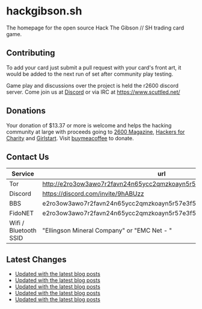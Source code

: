 # hackgibson.sh
The homepage for the open source Hack The Gibson // SH trading card game.


## Contributing

To add your card just submit a pull request with your card's front art, it would be added to the next run of set after community play testing.

Game play and discussions over the project is held the r2600 discord server. Come join us at [Discord](https://discord.com/invite/9hABUzz) or via IRC at https://www.scuttled.net/


## Donations

Your donation of $13.37 or more is welcome and helps the hacking community at large with proceeds going to [2600 Magazine](https://2600.com/), [Hackers for Charity](https://hackersforcharity.org) and [Girlstart](https://girlstart.org).  Visit [buymeacoffee](https://www.buymeacoffee.com/hackgibson.sh) to donate.


## Contact Us

Service | url
-|-
Tor | http://e2ro3ow3awo7r2favn24n65ycc2qmzkoayn5r57e3f56nvjwdcgg32ad.onion
Discord | https://discord.com/invite/9hABUzz
BBS | e2ro3ow3awo7r2favn24n65ycc2qmzkoayn5r57e3f56nvjwdcgg32ad.onion:23
FidoNET | e2ro3ow3awo7r2favn24n65ycc2qmzkoayn5r57e3f56nvjwdcgg32ad.onion:24554
Wifi / Bluetooth SSID | "Ellingson Mineral Company" or "EMC Net - <fidonet address>"

## Latest Changes
<!-- BLOG-POST-LIST:START -->
- [Updated with the latest blog posts](https://github.com/DFW2600/hackgibson.sh/commit/c41763d8df407e1086cd0bed53613ab64e0db70e)
- [Updated with the latest blog posts](https://github.com/DFW2600/hackgibson.sh/commit/2ff1baaa3336f21a5b6465e48567a855347b8f17)
- [Updated with the latest blog posts](https://github.com/DFW2600/hackgibson.sh/commit/0691bb5851a238d715febd599978d8e1ef4d5ed6)
- [Updated with the latest blog posts](https://github.com/DFW2600/hackgibson.sh/commit/72330ac685975c4ce6c1633fc3fc512bf9c1f497)
- [Updated with the latest blog posts](https://github.com/DFW2600/hackgibson.sh/commit/f0d07c2590934eaa72bd746a5ecb2d4c23d1e3d6)
<!-- BLOG-POST-LIST:END -->
